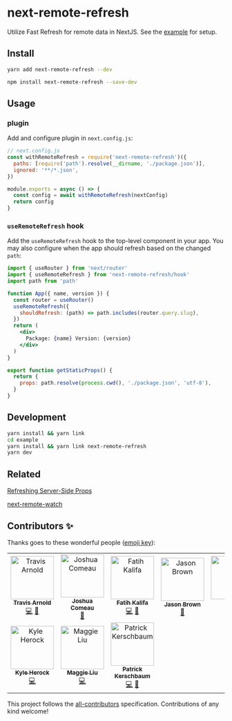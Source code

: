 # next-remote-refresh

Utilize Fast Refresh for remote data in NextJS. See the [example](/example) for setup.

## Install

```bash
yarn add next-remote-refresh --dev
```

```bash
npm install next-remote-refresh --save-dev
```

## Usage

### plugin

Add and configure plugin in `next.config.js`:

```js
// next.config.js
const withRemoteRefresh = require('next-remote-refresh')({
  paths: [require('path').resolve(__dirname, './package.json')],
  ignored: '**/*.json',
})

module.exports = async () => {
  const config = await withRemoteRefresh(nextConfig)
  return config
}
```

### `useRemoteRefresh` hook

Add the `useRemoteRefresh` hook to the top-level component in your app. You may also configure when the app should refresh based on the changed `path`:

```jsx
import { useRouter } from 'next/router'
import { useRemoteRefresh } from 'next-remote-refresh/hook'
import path from 'path'

function App({ name, version }) {
  const router = useRouter()
  useRemoteRefresh({
    shouldRefresh: (path) => path.includes(router.query.slug),
  })
  return (
    <div>
      Package: {name} Version: {version}
    </div>
  )
}

export function getStaticProps() {
  return {
    props: path.resolve(process.cwd(), './package.json', 'utf-8'),
  }
}
```

## Development

```bash
yarn install && yarn link
cd example
yarn install && yarn link next-remote-refresh
yarn dev
```

## Related

[Refreshing Server-Side Props](https://www.joshwcomeau.com/nextjs/refreshing-server-side-props/)

[next-remote-watch](https://github.com/hashicorp/next-remote-watch)

## Contributors ✨

Thanks goes to these wonderful people ([emoji key](https://allcontributors.org/docs/en/emoji-key)):

<!-- ALL-CONTRIBUTORS-LIST:START - Do not remove or modify this section -->
<!-- prettier-ignore-start -->
<!-- markdownlint-disable -->
<table>
  <tbody>
    <tr>
      <td align="center"><a href="https://github.com/souporserious"><img src="https://avatars.githubusercontent.com/u/2762082?v=4?s=100" width="100px;" alt="Travis Arnold"/><br /><sub><b>Travis Arnold</b></sub></a><br /><a href="https://github.com/souporserious/next-remote-refresh/commits?author=souporserious" title="Code">💻</a> <a href="https://github.com/souporserious/next-remote-refresh/commits?author=souporserious" title="Documentation">📖</a></td>
      <td align="center"><a href="https://github.com/joshwcomeau"><img src="https://avatars.githubusercontent.com/u/6692932?v=4?s=100" width="100px;" alt="Joshua Comeau"/><br /><sub><b>Joshua Comeau</b></sub></a><br /><a href="#ideas-joshwcomeau" title="Ideas, Planning, & Feedback">🤔</a></td>
      <td align="center"><a href="https://fatihkalifa.com"><img src="https://avatars.githubusercontent.com/u/1614415?v=4?s=100" width="100px;" alt="Fatih Kalifa"/><br /><sub><b>Fatih Kalifa</b></sub></a><br /><a href="https://github.com/souporserious/next-remote-refresh/commits?author=pveyes" title="Code">💻</a> <a href="https://github.com/souporserious/next-remote-refresh/commits?author=pveyes" title="Documentation">📖</a></td>
      <td align="center"><a href="https://codedaily.io"><img src="https://avatars.githubusercontent.com/u/1714673?v=4?s=100" width="100px;" alt="Jason Brown"/><br /><sub><b>Jason Brown</b></sub></a><br /><a href="https://github.com/souporserious/next-remote-refresh/commits?author=browniefed" title="Documentation">📖</a></td>
      <td align="center"><a href="https://paco.sh"><img src="https://avatars.githubusercontent.com/u/34928425?v=4?s=100" width="100px;" alt="Paco"/><br /><sub><b>Paco</b></sub></a><br /><a href="https://github.com/souporserious/next-remote-refresh/commits?author=pacocoursey" title="Code">💻</a></td>
      <td align="center"><a href="https://arnavgosain.com"><img src="https://avatars.githubusercontent.com/u/12715704?v=4?s=100" width="100px;" alt="Arnav Gosain"/><br /><sub><b>Arnav Gosain</b></sub></a><br /><a href="https://github.com/souporserious/next-remote-refresh/commits?author=arn4v" title="Code">💻</a></td>
      <td align="center"><a href="https://timdav.is/"><img src="https://avatars.githubusercontent.com/u/7432943?v=4?s=100" width="100px;" alt="Tim Davis"/><br /><sub><b>Tim Davis</b></sub></a><br /><a href="https://github.com/souporserious/next-remote-refresh/commits?author=thebearingedge" title="Code">💻</a></td>
    </tr>
    <tr>
      <td align="center"><a href="https://github.com/kherock"><img src="https://avatars.githubusercontent.com/u/4993980?v=4?s=100" width="100px;" alt="Kyle Herock"/><br /><sub><b>Kyle Herock</b></sub></a><br /><a href="https://github.com/souporserious/next-remote-refresh/commits?author=kherock" title="Code">💻</a></td>
      <td align="center"><a href="https://maggieliu.dev"><img src="https://avatars.githubusercontent.com/u/63619830?v=4?s=100" width="100px;" alt="Maggie Liu"/><br /><sub><b>Maggie Liu</b></sub></a><br /><a href="https://github.com/souporserious/next-remote-refresh/commits?author=maggie-j-liu" title="Code">💻</a></td>
      <td align="center"><a href="https://pkerschbaum.com"><img src="https://avatars.githubusercontent.com/u/13141109?v=4?s=100" width="100px;" alt="Patrick Kerschbaum"/><br /><sub><b>Patrick Kerschbaum</b></sub></a><br /><a href="https://github.com/souporserious/next-remote-refresh/commits?author=pkerschbaum" title="Code">💻</a> <a href="#ideas-pkerschbaum" title="Ideas, Planning, & Feedback">🤔</a></td>
    </tr>
  </tbody>
</table>

<!-- markdownlint-restore -->
<!-- prettier-ignore-end -->

<!-- ALL-CONTRIBUTORS-LIST:END -->

This project follows the [all-contributors](https://github.com/all-contributors/all-contributors) specification. Contributions of any kind welcome!
